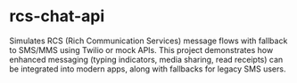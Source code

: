 # rcs-chat-api
Simulates RCS (Rich Communication Services) message flows with fallback to SMS/MMS using Twilio or mock APIs. This project demonstrates how enhanced messaging (typing indicators, media sharing, read receipts) can be integrated into modern apps, along with fallbacks for legacy SMS users.
